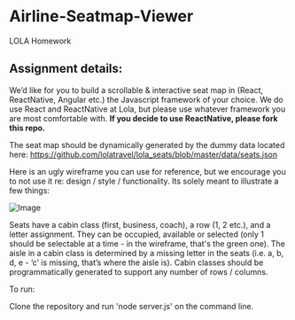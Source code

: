 # Airline-Seatmap-Viewer

LOLA Homework

## Assignment details:
We’d like for you to build a scrollable & interactive seat map in (React, ReactNative, Angular etc.) the Javascript framework of your choice. We do use React and ReactNative at Lola, but please use whatever framework you are most comfortable with. **If you decide to use ReactNative, please fork this repo.**

The seat map should be dynamically generated by the dummy data located here: https://github.com/lolatravel/lola_seats/blob/master/data/seats.json

Here is an ugly wireframe you can use for reference, but we encourage you to not use it re: design / style / functionality. Its solely meant to illustrate a few things:

![Image](https://i.imgur.com/UsSs3on.png)


Seats have a cabin class (first, business, coach), a row (1, 2 etc.), and a letter assignment. They can be occupied, available or selected (only 1 should be selectable at a time - in the wireframe, that's the green one).
The aisle in a cabin class is determined by a missing letter in the seats (i.e. a, b, d, e - ‘c’ is missing, that’s where the aisle is).
Cabin classes should be programmatically generated to support any number of rows / columns.

To run:

Clone the repository and run 'node server.js' on the command line.
